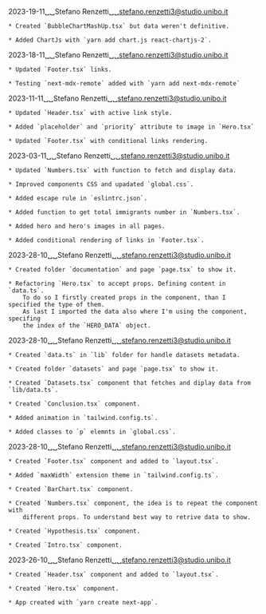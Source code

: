 2023-19-11␣␣Stefano Renzetti␣␣<stefano.renzetti3@studio.unibo.it>

    * Created `BubbleChartMashUp.tsx` but data weren't definitive.

    * Added ChartJs with `yarn add chart.js react-chartjs-2`.

2023-18-11␣␣Stefano Renzetti␣␣<stefano.renzetti3@studio.unibo.it>

    * Updated `Footer.tsx` links.

    * Testing `next-mdx-remote` added with `yarn add next-mdx-remote`

2023-11-11␣␣Stefano Renzetti␣␣<stefano.renzetti3@studio.unibo.it>

    * Updated `Header.tsx` with active link style.

    * Added `placeholder` and `priority` attribute to image in `Hero.tsx`

    * Updated `Footer.tsx` with conditional links rendering.

2023-03-11␣␣Stefano Renzetti␣␣<stefano.renzetti3@studio.unibo.it>

    * Updated `Numbers.tsx` with function to fetch and display data.

    * Improved components CSS and upadated `global.css`.

    * Added escape rule in `eslintrc.json`.

    * Added function to get total immigrants number in `Numbers.tsx`.

    * Added hero and hero's images in all pages.

    * Added conditional rendering of links in `Footer.tsx`.

2023-28-10␣␣Stefano Renzetti␣␣<stefano.renzetti3@studio.unibo.it>

    * Created folder `documentation` and page `page.tsx` to show it.

    * Refactoring `Hero.tsx` to accept props. Defining content in `data.ts`.
        To do so I firstly created props in the component, than I specified the type of them.
        As last I imported the data also where I'm using the component, specifing
        the index of the `HERO_DATA` object.

2023-28-10␣␣Stefano Renzetti␣␣<stefano.renzetti3@studio.unibo.it>

    * Created `data.ts` in `lib` folder for handle datasets metadata.

    * Created folder `datasets` and page `page.tsx` to show it.

    * Created `Datasets.tsx` component that fetches and diplay data from `lib/data.ts`.

    * Created `Conclusion.tsx` component.

    * Added animation in `tailwind.config.ts`.

    * Added classes to `p` elemnts in `global.css`.

2023-28-10␣␣Stefano Renzetti␣␣<stefano.renzetti3@studio.unibo.it>

    * Created `Footer.tsx` component and added to `layout.tsx`.

    * Added `maxWidth` extension theme in `tailwind.config.ts`.

    * Created `BarChart.tsx` component.

    * Created `Numbers.tsx` component, the idea is to repeat the component with
        different props. To understand best way to retrive data to show.

    * Created `Hypothesis.tsx` component.

    * Created `Intro.tsx` component.

2023-26-10␣␣Stefano Renzetti␣␣<stefano.renzetti3@studio.unibo.it>

    * Created `Header.tsx` component and added to `layout.tsx`.

    * Created `Hero.tsx` component.

    * App created with `yarn create next-app`.